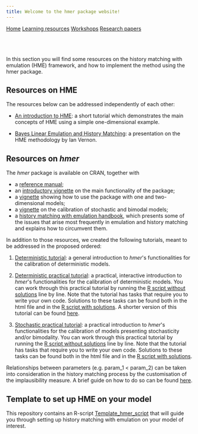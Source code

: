 ```yaml
---
title: Welcome to the hmer package website!
---
```


<div class="navbar">
  <a href="index.html">Home</a>
  <a href="learning_resources.html"  class="active">Learning resources</a>
  <a href="24may2022workshop.html">Workshops</a>
  <a href="papers.html">Research papers</a>
</div>

<br>

<br>

<br>

In this section you will find some resources on the history matching with emulation (HME) framework, and how to implement the method using the hmer package.

## Resources on HME 

The resources below can be addressed independently of each other:

- [An introduction to HME](https://danny-sc.github.io/Tutorial_1/): a short tutorial which demonstrates the main concepts of HME using a simple one-dimensional example.

- [Bayes Linear Emulation and History Matching](https://www.youtube.com/watch?v=54G_aYHGdAk): a presentation on the HME methodology by Ian Vernon.

## Resources on _hmer_ 

The _hmer_ package is available on CRAN, together with 
- a [reference manual](https://cran.r-project.org/web/packages/hmer/hmer.pdf);
- an [introductory vignette](https://cran.r-project.org/web/packages/hmer/vignettes/demonstrating-the-hmer-package.html) on the main functionality of the package;
- a [vignette](https://cran.r-project.org/web/packages/hmer/vignettes/low-dimensional-examples.html) showing how to use the package with one and two-dimensional models;
- a [vignette](https://cran.r-project.org/web/packages/hmer/vignettes/stochasticandbimodalemulation.html) on the calibration of stochastic and bimodal models;
- a [history matching with emulation handbook](https://cran.r-project.org/web/packages/hmer/vignettes/emulationhandbook.html), which presents some of the issues that arise most frequently in emulation and history matching and explains how to circumvent them.

In addition to those resources, we created the following tutorials, meant to be addressed in the proposed ordered:

1. [Deterministic tutorial](https://danny-sc.github.io/Tutorial_2/): a general introduction to _hmer_'s functionalities for the calibration of deterministic models.

2. [Deterministic practical tutorial](https://danny-sc.github.io/determ_workshop/): a practical, interactive introduction to _hmer_'s functionalities for the calibration of deterministic models. You can work through this practical tutorial by running the [R script without solutions](https://github.com/hmer-package/website/blob/gh-pages/determ_workshop_code_without_sols.R) line by line. Note that the tutorial has tasks that require you to write your own code. Solutions to these tasks can be found both in the html file and in the [R script with solutions](https://github.com/hmer-package/website/blob/gh-pages/determ_workshop_code_with_sols.R). A shorter version of this tutorial can be found [here](https://danny-sc.github.io/short_tutorial_hmer/intro.html).

3. [Stochastic practical tutorial](https://danny-sc.github.io/stoch_workshop/index.html): a practical introduction to _hmer_'s functionalities for the calibration of models presenting stochasticity and/or bimodality. You can work through this practical tutorial by running the [R script without solutions](https://github.com/hmer-package/website/blob/gh-pages/stoch_workshop_code_with_sols.R) line by line. Note that the tutorial has tasks that require you to write your own code. Solutions to these tasks can be found both in the html file and in the [R script with solutions](https://github.com/hmer-package/website/blob/gh-pages/stoch_workshop_code_without_sols.R).

Relationships between parameters (e.g. param_1 < param_2) can be taken into consideration in the history matching process by the customisation of the implausibility measure. A brief guide on how to do so can be found [here](https://danny-sc.github.io/hmer_custom_implausibility/index.html).


## Template to set up HME on your model 
This repository contains an R-script [Template_hmer_script](https://raw.githubusercontent.com/hmer-package/website/gh-pages/Template_hmer_script.R) that will guide you through setting up history matching with emulation on your model of interest.
